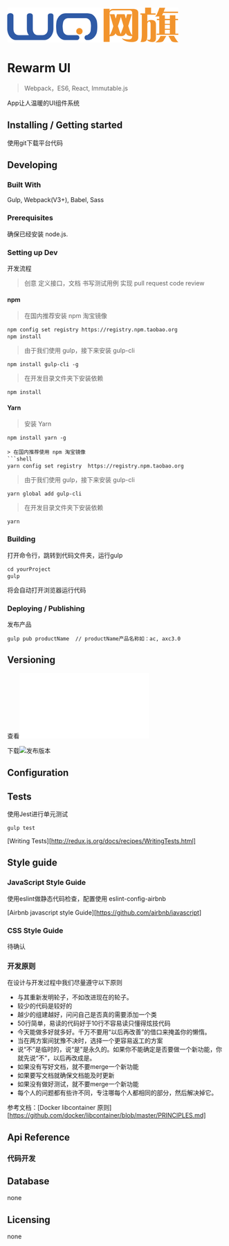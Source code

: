 ![Logo](src/assets/images/logo.png)

# Rewarm UI
> Webpack，ES6, React, Immutable.js

App让人温暖的UI组件系统

## Installing / Getting started
使用git下载平台代码

## Developing

### Built With
Gulp, Webpack(V3+), Babel, Sass

### Prerequisites
确保已经安装 node.js.

### Setting up Dev
开发流程
> 创意
> 定义接口，文档
> 书写测试用例
> 实现
> pull request
> code review

#### npm
> 在国内推荐安装 npm 淘宝镜像
```shell
npm config set registry https://registry.npm.taobao.org
npm install
```
> 由于我们使用 gulp，接下来安装 gulp-cli
```shell
npm install gulp-cli -g
```

> 在开发目录文件夹下安装依赖
```shell
npm install
```

#### Yarn
> 安装 Yarn
```shell
npm install yarn -g

> 在国内推荐使用 npm 淘宝镜像
```shell
yarn config set registry  https://registry.npm.taobao.org
``` 

> 由于我们使用 gulp，接下来安装 gulp-cli 
```shell
yarn global add gulp-cli
```

> 在开发目录文件夹下安装依赖
```shell
yarn
```

### Building
打开命令行，跳转到代码文件夹，运行gulp
```shell
cd yourProject
gulp
```
将会自动打开浏览器运行代码

### Deploying / Publishing
发布产品
```shell
gulp pub productName  // productName产品名称如：ac, axc3.0
```

## Versioning
查看![版本修改记录](CHANGELOG.md)

下载![发布版本](/releases)

## Configuration

## Tests
使用Jest进行单元测试
```shell
gulp test
```
[Writing Tests][http://redux.js.org/docs/recipes/WritingTests.html]

## Style guide

### JavaScript Style Guide
使用eslint做静态代码检查，配置使用 eslint-config-airbnb

[Airbnb javascript style Guide][https://github.com/airbnb/javascript]

### CSS Style Guide 
待确认

### 开发原则
在设计与开发过程中我们尽量遵守以下原则

* 与其重新发明轮子，不如改进现在的轮子。
* 较少的代码是较好的
* 越少的组建越好，问问自己是否真的需要添加一个类
* 50行简单，易读的代码好于10行不容易读只懂得炫技代码
* 今天能做多好就多好。千万不要用“以后再改善”的借口来掩盖你的懒惰。
* 当在两方案间犹豫不决时，选择一个更容易返工的方案
* 说“不”是临时的，说“是”是永久的。如果你不能确定是否要做一个新功能，你就先说“不”，以后再改成是。
* 如果没有写好文档，就不要merge一个新功能
* 如果要写文档就确保文档能及时更新
* 如果没有做好测试，就不要merge一个新功能
* 每个人的问题都有些许不同，专注哪每个人都相同的部分，然后解决掉它。

参考文档：[Docker libcontainer 原则][https://github.com/docker/libcontainer/blob/master/PRINCIPLES.md]

## Api Reference
### 代码开发

## Database
none

## Licensing
none

